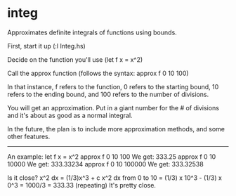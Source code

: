 integ
=====

Approximates definite integrals of functions using bounds.

First, start it up (:l Integ.hs)

Decide on the function you'll use (let f x = x^2)

Call the approx function (follows the syntax: approx f 0 10 100)

In that instance, f refers to the function,
0 refers to the starting bound,
10 refers to the ending bound,
and 100 refers to the number of divisions.

You will get an approximation. Put in a giant number for the # of divisions and it's about as good as a normal integral.

In the future, the plan is to include more approximation methods, and some other features.

-----------------------------
An example:
let f x = x^2
approx f 0 10 100
We get: 333.25
approx f 0 10 10000
We get: 333.33234
approx f 0 10 100000
We get: 333.32538

Is it close?
x^2 dx = (1/3)x^3 + c
x^2 dx from 0 to 10 = (1/3) x 10^3 - (1/3) x 0^3 = 1000/3 = 333.33 (repeating)
It's pretty close.
